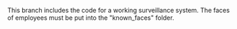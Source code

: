 This branch includes the code for a working surveillance system. The faces of employees must be put into the "known_faces" folder.
